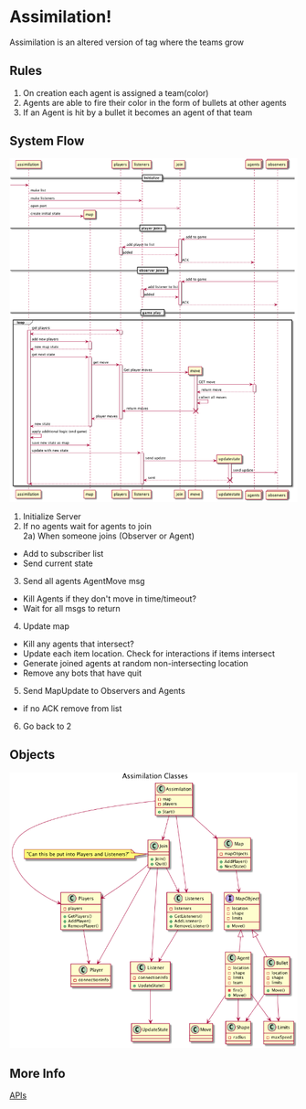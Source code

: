 # Assimilation!
Assimilation is an altered version of tag where the teams grow

## Rules
1) On creation each agent is assigned a team(color)
2) Agents are able to fire their color in the form of bullets at other agents
3) If an Agent is hit by a bullet it becomes an agent of that team

## System Flow
![Sequence](/docs/sequence.png)

1) Initialize Server   
2) If no agents wait for agents to join   
  2a) When someone joins (Observer or Agent)   
  - Add to subscriber list   
  - Send current state  

3) Send all agents AgentMove msg
  - Kill Agents if they don't move in time/timeout?
  - Wait for all msgs to return

4) Update map
  - Kill any agents that intersect?
  - Update each item location. Check for interactions if items intersect
  - Generate joined agents at random non-intersecting location
  - Remove any bots that have quit

5) Send MapUpdate to Observers and Agents
  - if no ACK remove from list

6) Go back to 2

## Objects
![Class](/docs/class.png) 

## More Info
[APIs](/docs/apis.md)
